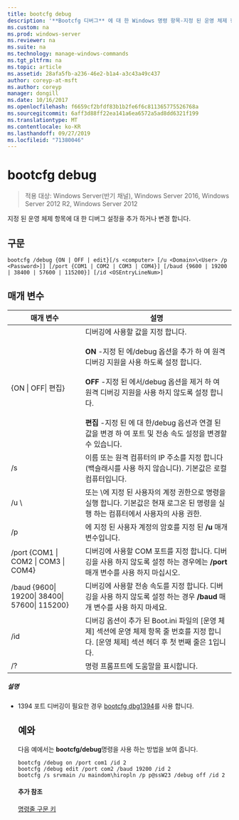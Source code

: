 ```yaml
---
title: bootcfg debug
description: '**Bootcfg 디버그** 에 대 한 Windows 명령 항목-지정 된 운영 체제 항목에 대 한 디버그 설정을 추가 하거나 변경 합니다.'
ms.custom: na
ms.prod: windows-server
ms.reviewer: na
ms.suite: na
ms.technology: manage-windows-commands
ms.tgt_pltfrm: na
ms.topic: article
ms.assetid: 28afa5fb-a236-46e2-b1a4-a3c43a49c437
author: coreyp-at-msft
ms.author: coreyp
manager: dongill
ms.date: 10/16/2017
ms.openlocfilehash: f6659cf2bfdf83b1b2fe6f6c811365775526768a
ms.sourcegitcommit: 6aff3d88ff22ea141a6ea6572a5ad8dd6321f199
ms.translationtype: MT
ms.contentlocale: ko-KR
ms.lasthandoff: 09/27/2019
ms.locfileid: "71380046"
---
```

# <a name="bootcfg-debug"></a>bootcfg debug

>적용 대상: Windows Server(반기 채널), Windows Server 2016, Windows Server 2012 R2, Windows Server 2012

지정 된 운영 체제 항목에 대 한 디버그 설정을 추가 하거나 변경 합니다.

## <a name="syntax"></a>구문
```
bootcfg /debug {ON | OFF | edit}[/s <computer> [/u <Domain>\<User> /p <Password>]] [/port {COM1 | COM2 | COM3 | COM4}] [/baud {9600 | 19200 | 38400 | 57600 | 115200}] [/id <OSEntryLineNum>]
```
## <a name="parameters"></a>매개 변수

|                           매개 변수                           |                                                                                                                                                                                                                    설명                                                                                                                                                                                                                    |
|---------------------------------------------------------------|---------------------------------------------------------------------------------------------------------------------------------------------------------------------------------------------------------------------------------------------------------------------------------------------------------------------------------------------------------------------------------------------------------------------------------------------------|
|                  {ON &#124; OFF&#124; 편집}                   | 디버깅에 사용할 값을 지정 합니다.<br /><br />**ON** -지정 된 <OSEntryLineNum>에/debug 옵션을 추가 하 여 원격 디버깅 지원을 사용 하도록 설정 합니다.<br /><br />**OFF** -지정 된 <OSEntryLineNum>에서/debug 옵션을 제거 하 여 원격 디버깅 지원을 사용 하지 않도록 설정 합니다.<br /><br />**편집** -지정 된 <OSEntryLineNum>에 대 한/debug 옵션과 연결 된 값을 변경 하 여 포트 및 전송 속도 설정을 변경할 수 있습니다. |
|                         /s <computer>                         |                                                                                                                                                                이름 또는 원격 컴퓨터의 IP 주소를 지정 합니다 (백슬래시를 사용 하지 않습니다). 기본값은 로컬 컴퓨터입니다.                                                                                                                                                                 |
|                      /u <Domain>\\<User>                      |                                                                                                                       <User> 또는 <Domain>\\<User>에 지정 된 사용자의 계정 권한으로 명령을 실행 합니다. 기본값은 현재 로그온 된 명령을 실행 하는 컴퓨터에서 사용자의 사용 권한.                                                                                                                        |
|                         /p <Password>                         |                                                                                                                                                                               에 지정 된 사용자 계정의 암호를 지정 된 **/u** 매개 변수입니다.                                                                                                                                                                               |
|       /port {COM1 &#124; COM2 &#124; COM3 &#124; COM4}        |                                                                                                                                                                디버깅에 사용할 COM 포트를 지정 합니다. 디버깅을 사용 하지 않도록 설정 하는 경우에는 **/port** 매개 변수를 사용 하지 마십시오.                                                                                                                                                                |
| /baud {9600&#124; 19200&#124; 38400&#124; 57600&#124; 115200} |                                                                                                                                                               디버깅에 사용할 전송 속도를 지정 합니다. 디버깅을 사용 하지 않도록 설정 하는 경우 **/baud** 매개 변수를 사용 하지 마세요.                                                                                                                                                                |
|                     /id <OSEntryLineNum>                      |                                                                                                               디버깅 옵션이 추가 된 Boot.ini 파일의 [운영 체제] 섹션에 운영 체제 항목 줄 번호를 지정 합니다. [운영 체제] 섹션 헤더 후 첫 번째 줄은 1입니다.                                                                                                                |
|                              /?                               |                                                                                                                                                                                                       명령 프롬프트에 도움말을 표시합니다.                                                                                                                                                                                                        |

##### <a name="remarks"></a>설명
- 1394 포트 디버깅이 필요한 경우 [bootcfg dbg1394](bootcfg-dbg1394.md)를 사용 합니다.
  ## <a name="BKMK_examples"></a>예와
  다음 예에서는 **bootcfg/debug**명령을 사용 하는 방법을 보여 줍니다.
  ```
  bootcfg /debug on /port com1 /id 2 
  bootcfg /debug edit /port com2 /baud 19200 /id 2 
  bootcfg /s srvmain /u maindom\hiropln /p p@ssW23 /debug off /id 2
  ```
  #### <a name="additional-references"></a>추가 참조
  [명령줄 구문 키](command-line-syntax-key.md)
